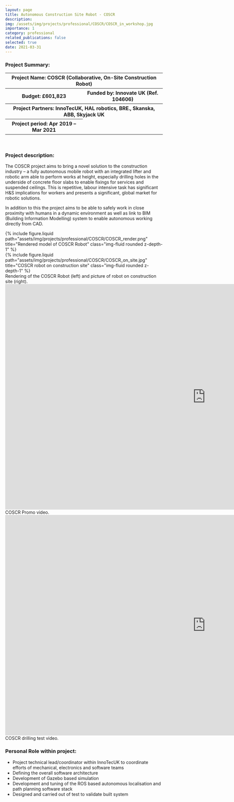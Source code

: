 ```yaml
---
layout: page
title: Autonomous Construction Site Robot - COSCR
description:
img: /assets/img/projects/professional/COSCR/COSCR_in_workshop.jpg
importance: 1
category: professional
related_publications: false
selected: true
date: 2021-03-31
---
```


<h3>Project Summary: </h3>

<table>
<tr>
    <th colspan="2"> Project Name: COSCR (Collaborative, On-Site Construction Robot)</th>
</tr>
<tr>
    <th>Budget: £601,823</th>
    <th>Funded by: Innovate UK (Ref. 104606)</th>
</tr>
<tr>
    <th colspan="2">Project Partners: InnoTecUK, HAL robotics, BRE., Skanska, ABB, Skyjack UK</th>
</tr>
<tr>
    <th> Project period: Apr 2019 – Mar 2021</th>
</tr>
</table>
<br>
<h3>Project description: </h3>

The COSCR project aims to bring a novel solution to the construction industry – a fully autonomous mobile robot with an integrated lifter and robotic arm able to perform works at height, especially drilling holes in the underside of concrete floor slabs to enable fixings for services and suspended ceilings. This is repetitive, labour intensive task has significant H&S implications for workers and presents a significant, global market for robotic solutions.

In addition to this the project aims to be able to safely work in close proximity with humans in a dynamic environment as well as link to BIM (Building Information Modelling) system to enable autonomous working directly from CAD.

<div class="row align-items-end">
    <div class="col ">
        {% include figure.liquid path="assets/img/projects/professional/COSCR/COSCR_render.png" title="Rendered model of COSCR Robot" class="img-fluid rounded z-depth-1" %}
    </div>
    <div class="col">
        {% include figure.liquid path="assets/img/projects/professional/COSCR/COSCR_on_site.jpg" title="COSCR robot on construction site" class="img-fluid rounded z-depth-1" %}
    </div>
</div>
<div class="caption">
    Rendering of the COSCR Robot (left) and picture of robot on construction site (right).
</div>

<div class="row justify-content-sm-center">
    <iframe width="1280" height="720" src="https://www.youtube.com/embed/Phrv5GiUBR8" title="COSCR: A Versatile Platform for Construction Automation" frameborder="0" allow="accelerometer; autoplay; clipboard-write; encrypted-media; gyroscope; picture-in-picture; web-share" referrerpolicy="strict-origin-when-cross-origin" allowfullscreen>
    </iframe>

</div>
<div class="caption">
    COSCR Promo video.
</div>

<div class="row justify-content-sm-center">
    <iframe width="1280" height="704" src="https://www.youtube.com/embed/SnC7QM-tclQ" title="COSCR drilling test 2x speed" frameborder="0" allow="accelerometer; autoplay; clipboard-write; encrypted-media; gyroscope; picture-in-picture; web-share" referrerpolicy="strict-origin-when-cross-origin" allowfullscreen></iframe>
</div>
<div class="caption">
    COSCR drilling test video.
</div>

<h3>Personal Role within project: </h3>
<ul>
  <li>Project technical lead/coordinator within InnoTecUK to coordinate efforts of mechanical, electronics and software teams</li>
  <li>Defining the overall software architecture</li>
  <li>Development of Gazebo based simulation</li>
  <li>Development and tuning of the ROS based autonomous localisation and path planning software stack</li>
  <li>Designed and carried out of test to validate built system</li>
</ul>
